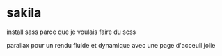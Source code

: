 # sakila



install sass parce que je voulais faire du scss

parallax pour un rendu fluide et dynamique avec une page d'acceuil jolie